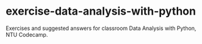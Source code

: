 # exercise-data-analysis-with-python
Exercises and suggested answers for classroom Data Analysis with Python, NTU Codecamp.

